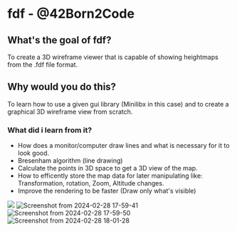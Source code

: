 # fdf - @42Born2Code

## What's the goal of fdf?

To create a 3D wireframe viewer that is capable of showing heightmaps from the .fdf file format.

## Why would you do this?

To learn how to use a given gui library (Minilibx in this case) and to create a graphical 3D wireframe view from scratch.

### What did i learn from it?

- How does a monitor/computer draw lines and what is necessary for it to look good.
- Bresenham algorithm (line drawing)
- Calculate the points in 3D space to get a 3D view of the map.
- How to efficently store the map data for later manipulating like: Transformation, rotation, Zoom, Altitude changes.
- Improve the rendering to be faster (Draw only what's visible)

![](https://github.com/stevebalk/fdf/blob/master/fdf.gif)
  ![Screenshot from 2024-02-28 17-59-41](https://github.com/stevebalk/fdf/assets/118443457/e689fdf7-ec2d-41d8-aad3-36812404696e)
![Screenshot from 2024-02-28 17-59-50](https://github.com/stevebalk/fdf/assets/118443457/29b73a75-db3c-4690-be56-f38ddff3beaa)
![Screenshot from 2024-02-28 18-01-28](https://github.com/stevebalk/fdf/assets/118443457/3a7eb268-0418-408a-901f-0c5b209eea45)
